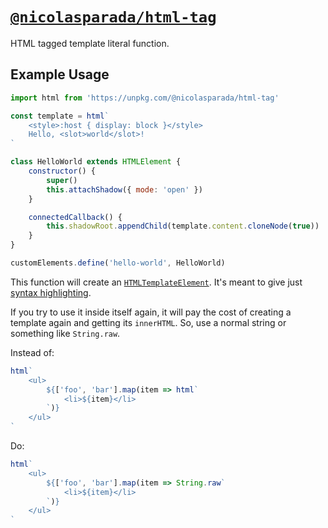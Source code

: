 # [`@nicolasparada/html-tag`](https://www.npmjs.com/package/@nicolasparada/html-tag)

HTML tagged template literal function.

## Example Usage
```js
import html from 'https://unpkg.com/@nicolasparada/html-tag'

const template = html`
    <style>:host { display: block }</style>
    Hello, <slot>world</slot>!
`

class HelloWorld extends HTMLElement {
    constructor() {
        super()
        this.attachShadow({ mode: 'open' })
    }

    connectedCallback() {
        this.shadowRoot.appendChild(template.content.cloneNode(true))
    }
}

customElements.define('hello-world', HelloWorld)
```

This function will create an [`HTMLTemplateElement`](https://developer.mozilla.org/en-US/docs/Web/API/HTMLTemplateElement). It's meant to give just [syntax highlighting](https://marketplace.visualstudio.com/items?itemName=bierner.lit-html).

If you try to use it inside itself again, it will pay the cost of creating a template again and getting its `innerHTML`. So, use a normal string or something like `String.raw`.

Instead of:
```js
html`
    <ul>
        ${['foo', 'bar'].map(item => html`
            <li>${item}</li>
        `)}
    </ul>
`
```

Do:
```js
html`
    <ul>
        ${['foo', 'bar'].map(item => String.raw`
            <li>${item}</li>
        `)}
    </ul>
`
```
